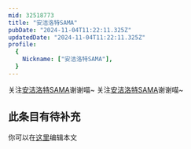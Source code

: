 ```yaml
---
mid: 32518773
title: "安洁洛特SAMA"
pubDate: "2024-11-04T11:22:11.325Z"
updatedDate: "2024-11-04T11:22:11.325Z"
profile:
  {
    Nickname: ["安洁洛特SAMA"],
  }
---
```


关注[安洁洛特SAMA](https://space.bilibili.com/32518773)谢谢喵~ 关注[安洁洛特SAMA](https://space.bilibili.com/32518773)谢谢喵~

## 此条目有待补充
你可以在[这里](https://github.com/Yuhanawa/VTuber.ICU-Content/edit/master/v/安洁洛特SAMA/index.md)编辑本文
